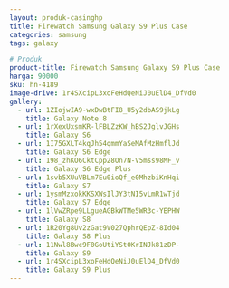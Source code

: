 ```yaml
---
layout: produk-casinghp
title: Firewatch Samsung Galaxy S9 Plus Case
categories: samsung
tags: galaxy

# Produk
product-title: Firewatch Samsung Galaxy S9 Plus Case
harga: 90000
sku: hn-4189
image-drive: 1r4SXcipL3xoFeHdQeNiJ0uElD4_DfVd0
gallery:
  - url: 1ZIojwIA9-wxDwBtFI8_U5y2dbAS9jkLg
    title: Galaxy Note 8
  - url: 1rXexUxsmKR-lFBLZzKW_hBS2JglvJGHs
    title: Galaxy S6
  - url: 1I75GXLT4kqJh54qmmYaSeMAfMzHmflJd
    title: Galaxy S6 Edge
  - url: 198_zhKO6CktCpp28On7N-V5mss98MF_v
    title: Galaxy S6 Edge Plus
  - url: 1svb5XUuVBLm7Eu0ioQf_e0MhzbiKnHqi
    title: Galaxy S7
  - url: 1ysmMzxokKKSXWsIlJY3tNI5vLmR1wTjd
    title: Galaxy S7 Edge
  - url: 1lVwZRpe9LLgueAGBkWTMe5WR3c-YEPHW
    title: Galaxy S8
  - url: 1R20Yg8Uv2zGat9V027QphrQEpZ-8Id04
    title: Galaxy S8 Plus
  - url: 11Nwl8Bwc9F0GoUtiYSt0KrINJk81zDP-
    title: Galaxy S9
  - url: 1r4SXcipL3xoFeHdQeNiJ0uElD4_DfVd0
    title: Galaxy S9 Plus
---
```

